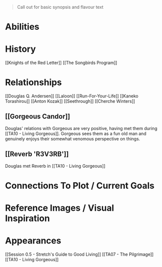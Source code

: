 > Call out for basic synopsis and flavour text

# Abilities

# History
[[Knights of the Red Letter]]
[[The Songbirds Program]]
# Relationships
[[Douglas Q. Andersen]]
[[Laloon]]
[[Run-For-Your-Life]]
[[Kaneko Torashirou]]
[[Anton Kozak]]
[[Seethrough]]
[[Cherche Winters]]
## [[Gorgeous Candor]]
Douglas' relations with Gorgeous are very positive, having met them during [[TA10 - Living Gorgeous]]. Gorgeous sees them as a fun old man and genuinely enjoys their somewhat venomous perspective on things.

## [[Reverb 'R3V3RB']]
Douglas met Reverb in [[TA10 - Living Gorgeous]]
# Connections To Plot / Current Goals

# Reference Images / Visual Inspiration

# Appearances

[[Session 0.5 - Stretch's Guide to Good Living]]
[[TA07 - The Pilgrimage]]
[[TA10 - Living Gorgeous]]